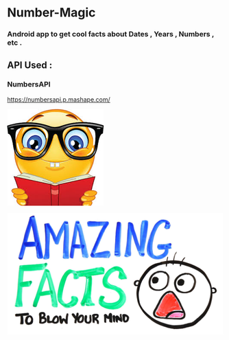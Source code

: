 # Number-Magic
### Android app to get cool facts about Dates , Years , Numbers , etc . 

## API Used :
### NumbersAPI  
https://numbersapi.p.mashape.com/

![alt text](https://github.com/sagarpreet-chadha/Number-Magic/blob/master/app/src/main/res/drawable/logo.jpg "Logo")

![alt text](https://github.com/sagarpreet-chadha/Number-Magic/blob/master/app/src/main/res/drawable/factscreen.jpg "Drawable")
